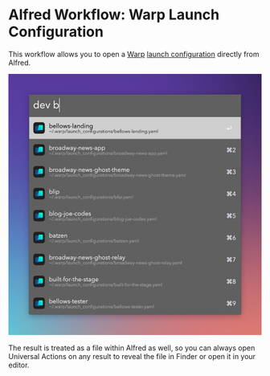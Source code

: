# Alfred Workflow: Warp Launch Configuration

This workflow allows you to open a [Warp](https://warp.dev) [launch configuration](https://docs.warp.dev/features/sessions/launch-configurations) directly from Alfred.

![Alfred Screenshot](images/alfred-warp-launch-config.png)

The result is treated as a file within Alfred as well, so you can always open Universal Actions on any result to reveal the file in Finder or open it in your editor.
